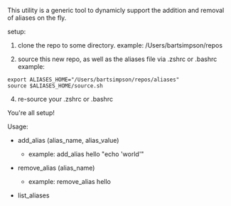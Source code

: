 This utility is a generic tool to dynamicly support the addition and removal of aliases on the fly.

setup:

1. clone the repo to some directory.
   example:
   /Users/bartsimpson/repos

2. source this new repo, as well as the aliases file via .zshrc or .bashrc
   example:

```
export ALIASES_HOME="/Users/bartsimpson/repos/aliases"
source $ALIASES_HOME/source.sh
```

4. re-source your .zshrc or .bashrc

You're all setup!

Usage:

- add_alias (alias_name, alias_value)

  - example: add_alias hello "echo 'world'"

- remove_alias (alias_name)

  - example: remove_alias hello

- list_aliases
